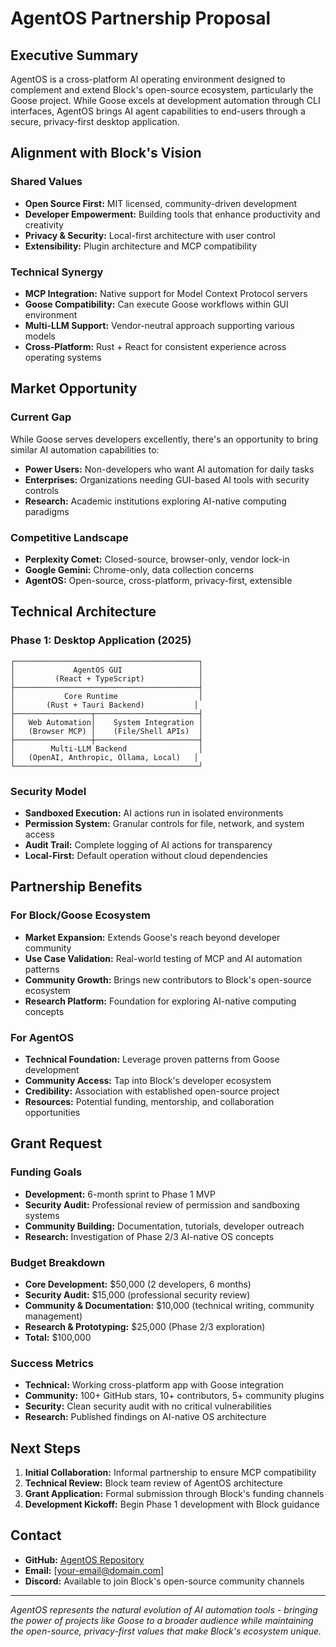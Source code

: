 # AgentOS Partnership Proposal

## Executive Summary

AgentOS is a cross-platform AI operating environment designed to complement and extend Block's open-source ecosystem, particularly the Goose project. While Goose excels at development automation through CLI interfaces, AgentOS brings AI agent capabilities to end-users through a secure, privacy-first desktop application.

## Alignment with Block's Vision

### Shared Values

- **Open Source First:** MIT licensed, community-driven development
- **Developer Empowerment:** Building tools that enhance productivity and creativity
- **Privacy & Security:** Local-first architecture with user control
- **Extensibility:** Plugin architecture and MCP compatibility

### Technical Synergy

- **MCP Integration:** Native support for Model Context Protocol servers
- **Goose Compatibility:** Can execute Goose workflows within GUI environment
- **Multi-LLM Support:** Vendor-neutral approach supporting various models
- **Cross-Platform:** Rust + React for consistent experience across operating systems

## Market Opportunity

### Current Gap

While Goose serves developers excellently, there's an opportunity to bring similar AI automation capabilities to:

- **Power Users:** Non-developers who want AI automation for daily tasks
- **Enterprises:** Organizations needing GUI-based AI tools with security controls
- **Research:** Academic institutions exploring AI-native computing paradigms

### Competitive Landscape

- **Perplexity Comet:** Closed-source, browser-only, vendor lock-in
- **Google Gemini:** Chrome-only, data collection concerns
- **AgentOS:** Open-source, cross-platform, privacy-first, extensible

## Technical Architecture

### Phase 1: Desktop Application (2025)

```
┌─────────────────────────────────────────┐
│             AgentOS GUI                 │
│         (React + TypeScript)            │
├─────────────────────────────────────────┤
│           Core Runtime                  │
│       (Rust + Tauri Backend)           │
├─────────────────┬───────────────────────┤
│   Web Automation│    System Integration │
│   (Browser MCP) │    (File/Shell APIs)  │
├─────────────────┼───────────────────────┤
│        Multi-LLM Backend                │
│   (OpenAI, Anthropic, Ollama, Local)   │
└─────────────────────────────────────────┘
```

### Security Model

- **Sandboxed Execution:** AI actions run in isolated environments
- **Permission System:** Granular controls for file, network, and system access
- **Audit Trail:** Complete logging of AI actions for transparency
- **Local-First:** Default operation without cloud dependencies

## Partnership Benefits

### For Block/Goose Ecosystem

- **Market Expansion:** Extends Goose's reach beyond developer community
- **Use Case Validation:** Real-world testing of MCP and AI automation patterns
- **Community Growth:** Brings new contributors to Block's open-source ecosystem
- **Research Platform:** Foundation for exploring AI-native computing concepts

### For AgentOS

- **Technical Foundation:** Leverage proven patterns from Goose development
- **Community Access:** Tap into Block's developer ecosystem
- **Credibility:** Association with established open-source project
- **Resources:** Potential funding, mentorship, and collaboration opportunities

## Grant Request

### Funding Goals

- **Development:** 6-month sprint to Phase 1 MVP
- **Security Audit:** Professional review of permission and sandboxing systems
- **Community Building:** Documentation, tutorials, developer outreach
- **Research:** Investigation of Phase 2/3 AI-native OS concepts

### Budget Breakdown

- **Core Development:** $50,000 (2 developers, 6 months)
- **Security Audit:** $15,000 (professional security review)
- **Community & Documentation:** $10,000 (technical writing, community management)
- **Research & Prototyping:** $25,000 (Phase 2/3 exploration)
- **Total:** $100,000

### Success Metrics

- **Technical:** Working cross-platform app with Goose integration
- **Community:** 100+ GitHub stars, 10+ contributors, 5+ community plugins
- **Security:** Clean security audit with no critical vulnerabilities
- **Research:** Published findings on AI-native OS architecture

## Next Steps

1. **Initial Collaboration:** Informal partnership to ensure MCP compatibility
2. **Technical Review:** Block team review of AgentOS architecture
3. **Grant Application:** Formal submission through Block's funding channels
4. **Development Kickoff:** Begin Phase 1 development with Block guidance

## Contact

- **GitHub:** [AgentOS Repository](https://github.com/yourusername/AgentOS)
- **Email:** [your-email@domain.com]
- **Discord:** Available to join Block's open-source community channels

---

_AgentOS represents the natural evolution of AI automation tools - bringing the power of projects like Goose to a broader audience while maintaining the open-source, privacy-first values that make Block's ecosystem unique._

